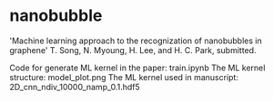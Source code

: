 # nanobubble
'Machine learning approach to the recognization of nanobubbles in graphene' 
T. Song, N. Myoung, H. Lee, and H. C. Park, submitted.

Code for generate ML kernel in the paper: train.ipynb
The ML kernel structure: model_plot.png
The ML kernel used in manuscript: 2D_cnn_ndiv_10000_namp_0.1.hdf5

